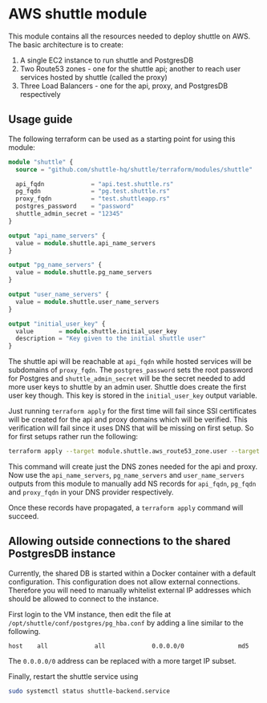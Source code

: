 # AWS shuttle module
This module contains all the resources needed to deploy shuttle on AWS. The basic architecture is to create:
1. A single EC2 instance to run shuttle and PostgresDB
1. Two Route53 zones - one for the shuttle api; another to reach user services hosted by shuttle (called the proxy)
1. Three Load Balancers - one for the api, proxy, and PostgresDB respectively

## Usage guide
The following terraform can be used as a starting point for using this module:

```tf
module "shuttle" {
  source = "github.com/shuttle-hq/shuttle/terraform/modules/shuttle"

  api_fqdn             = "api.test.shuttle.rs"
  pg_fqdn              = "pg.test.shuttle.rs"
  proxy_fqdn           = "test.shuttleapp.rs"
  postgres_password    = "password"
  shuttle_admin_secret = "12345"
}

output "api_name_servers" {
  value = module.shuttle.api_name_servers
}

output "pg_name_servers" {
  value = module.shuttle.pg_name_servers
}

output "user_name_servers" {
  value = module.shuttle.user_name_servers
}

output "initial_user_key" {
  value       = module.shuttle.initial_user_key
  description = "Key given to the initial shuttle user"
}
```

The shuttle api will be reachable at `api_fqdn` while hosted services will be subdomains of `proxy_fqdn`. The `postgres_password` sets the root password for Postgres and `shuttle_admin_secret` will be the secret needed to add more user keys to shuttle by an admin user. Shuttle does create the first user key though. This key is stored in the `initial_user_key` output variable.

Just running `terraform apply` for the first time will fail since SSl certificates will be created for the api and proxy domains which will be verified. This verification will fail since it uses DNS that will be missing on first setup. So for first setups rather run the following:

``` sh
terraform apply --target module.shuttle.aws_route53_zone.user --target module.shuttle.aws_route53_zone.api --target module.shuttle.aws_route53_zone.pg
```

This command will create just the DNS zones needed for the api and proxy. Now use the `api_name_servers`, `pg_name_servers` and `user_name_servers` outputs from this module to manually add NS records for `api_fqdn`, `pg_fqdn` and `proxy_fqdn` in your DNS provider respectively.

Once these records have propagated, a `terraform apply` command will succeed.

## Allowing outside connections to the shared PostgresDB instance
Currently, the shared DB is started within a Docker container with a default configuration. This configuration does not allow external connections. Therefore you will need to manually whitelist external IP addresses which should be allowed to connect to the instance.

First login to the VM instance, then edit the file at `/opt/shuttle/conf/postgres/pg_hba.conf` by adding a line similar to the following.

```
host    all             all             0.0.0.0/0               md5
```

The `0.0.0.0/0` address can be replaced with a more target IP subset.

Finally, restart the shuttle service using

``` sh
sudo systemctl status shuttle-backend.service
```

